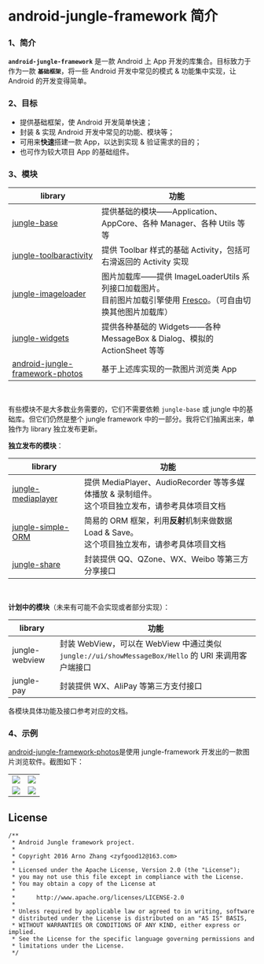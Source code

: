 # android-jungle-framework 简介


### 1、简介

**`android-jungle-framework`** 是一款 Android 上 App 开发的库集合。目标致力于作为一款 **`基础框架`**，将一些 Android 开发中常见的模式 & 功能集中实现，让 Android 的开发变得简单。

### 2、目标

- 提供基础框架，使 Android 开发简单快速；
- 封装 & 实现 Android 开发中常见的功能、模块等；
- 可用来**快速**搭建一款 App，以达到实现 & 验证需求的目的；
- 也可作为较大项目 App 的基础组件。

### 3、模块

|library|功能|
|---|---|
|[jungle-base](https://github.com/arnozhang/android-jungle-framework/tree/master/docs/jungle-base)|提供基础的模块——Application、AppCore、各种 Manager、各种 Utils 等等|
|[jungle-toolbaractivity](https://github.com/arnozhang/android-jungle-framework/tree/master/docs/jungle-toolbaractivity)|提供 Toolbar 样式的基础 Activity，包括可右滑返回的 Activity 实现|
|[jungle-imageloader](https://github.com/arnozhang/android-jungle-framework/tree/master/docs/jungle-imageloader)|图片加载库——提供 ImageLoaderUtils 系列接口加载图片。<br>目前图片加载引擎使用 [Fresco](https://github.com/facebook/fresco)。（可自由切换其他图片加载库）|
|[jungle-widgets](https://github.com/arnozhang/android-jungle-framework/tree/master/docs/jungle-widgets)|提供各种基础的 Widgets——各种 MessageBox & Dialog、模拟的 ActionSheet 等等|
|[android-jungle-framework-photos](https://github.com/arnozhang/android-jungle-framework/tree/master/docs/photos)|基于上述库实现的一款图片浏览类 App|

<br>

有些模块不是大多数业务需要的，它们不需要依赖 `jungle-base` 或 jungle 中的基础库。但它们仍然是整个 jungle framework 中的一部分。我将它们抽离出来，单独作为 library 独立发布更新。

**独立发布的模块**：

|library|功能|
|---|---|
|[jungle-mediaplayer](https://github.com/arnozhang/android-jungle-mediaplayer)|提供 MediaPlayer、AudioRecorder 等等多媒体播放 & 录制组件。<br>这个项目独立发布，请参考具体项目文档|
|[jungle-simple-ORM](https://github.com/arnozhang/android-simple-ORM)|简易的 ORM 框架，利用**反射**机制来做数据 Load & Save。<br>这个项目独立发布，请参考具体项目文档|
|[jungle-share](https://github.com/arnozhang/android-jungle-share)|封装提供 QQ、QZone、WX、Weibo 等第三方分享接口|

<br>

**计划中的模块**（未来有可能不会实现或者部分实现）：

|library|功能|
|---|---|
|jungle-webview|封装 WebView，可以在 WebView 中通过类似 `jungle://ui/showMessageBox/Hello` 的 URI 来调用客户端接口|
|jungle-pay|封装提供 WX、AliPay 等第三方支付接口|

各模块具体功能及接口参考对应的文档。

### 4、示例

[android-jungle-framework-photos](https://github.com/arnozhang/android-jungle-framework/tree/master/docs/photos)是使用 jungle-framework 开发出的一款图片浏览软件。截图如下：

|||
|---|---|
|![](https://github.com/arnozhang/android-jungle-framework/blob/master/docs/photos/images/homepage.jpg?raw=true)|![](https://github.com/arnozhang/android-jungle-framework/blob/master/docs/photos/images/hot.jpg?raw=true)|
|![](https://github.com/arnozhang/android-jungle-framework/blob/master/docs/photos/images/share.jpg?raw=true)|![](https://github.com/arnozhang/android-jungle-framework/blob/master/docs/photos/images/left-bar.jpg?raw=true)|

## License

```
/**
 * Android Jungle framework project.
 *
 * Copyright 2016 Arno Zhang <zyfgood12@163.com>
 *
 * Licensed under the Apache License, Version 2.0 (the "License");
 * you may not use this file except in compliance with the License.
 * You may obtain a copy of the License at
 *
 *      http://www.apache.org/licenses/LICENSE-2.0
 *
 * Unless required by applicable law or agreed to in writing, software
 * distributed under the License is distributed on an "AS IS" BASIS,
 * WITHOUT WARRANTIES OR CONDITIONS OF ANY KIND, either express or implied.
 * See the License for the specific language governing permissions and
 * limitations under the License.
 */
```
